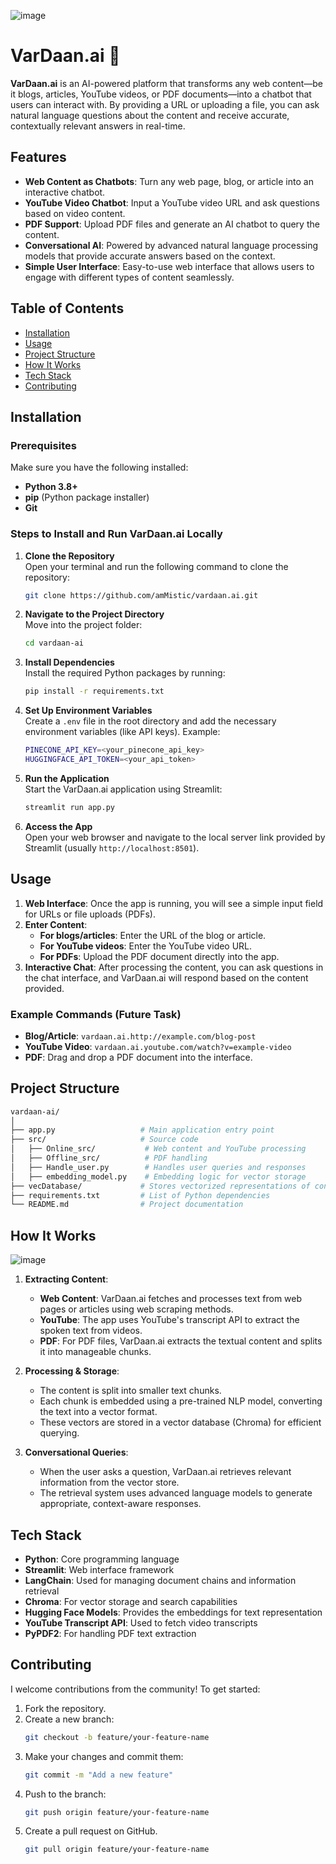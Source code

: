 ![image](https://github.com/user-attachments/assets/75f09437-23e2-48d5-a031-b408f3b22139)

# VarDaan.ai 🤖

**VarDaan.ai** is an AI-powered platform that transforms any web content—be it blogs, articles, YouTube videos, or PDF documents—into a chatbot that users can interact with. By providing a URL or uploading a file, you can ask natural language questions about the content and receive accurate, contextually relevant answers in real-time.

## Features

- **Web Content as Chatbots**: Turn any web page, blog, or article into an interactive chatbot.
- **YouTube Video Chatbot**: Input a YouTube video URL and ask questions based on video content.
- **PDF Support**: Upload PDF files and generate an AI chatbot to query the content.
- **Conversational AI**: Powered by advanced natural language processing models that provide accurate answers based on the context.
- **Simple User Interface**: Easy-to-use web interface that allows users to engage with different types of content seamlessly.

## Table of Contents

- [Installation](#installation)
- [Usage](#usage)
- [Project Structure](#project-structure)
- [How It Works](#how-it-works)
- [Tech Stack](#tech-stack)
- [Contributing](#contributing)

## Installation

### Prerequisites
Make sure you have the following installed:
- **Python 3.8+**
- **pip** (Python package installer)
- **Git**

### Steps to Install and Run VarDaan.ai Locally

1. **Clone the Repository**  
   Open your terminal and run the following command to clone the repository:
   ```bash
   git clone https://github.com/amMistic/vardaan.ai.git
   ```

2. **Navigate to the Project Directory**  
   Move into the project folder:
   ```bash
   cd vardaan-ai
   ```

3. **Install Dependencies**  
   Install the required Python packages by running:
   ```bash
   pip install -r requirements.txt
   ```

4. **Set Up Environment Variables**  
   Create a `.env` file in the root directory and add the necessary environment variables (like API keys). Example:
   ```bash
   PINECONE_API_KEY=<your_pinecone_api_key>
   HUGGINGFACE_API_TOKEN=<your_api_token>
   ```

5. **Run the Application**  
   Start the VarDaan.ai application using Streamlit:
   ```bash
   streamlit run app.py
   ```

6. **Access the App**  
   Open your web browser and navigate to the local server link provided by Streamlit (usually `http://localhost:8501`).

## Usage

1. **Web Interface**: Once the app is running, you will see a simple input field for URLs or file uploads (PDFs).
2. **Enter Content**:
   - **For blogs/articles**: Enter the URL of the blog or article.
   - **For YouTube videos**: Enter the YouTube video URL.
   - **For PDFs**: Upload the PDF document directly into the app.
3. **Interactive Chat**: After processing the content, you can ask questions in the chat interface, and VarDaan.ai will respond based on the content provided.

### Example Commands (Future Task)
- **Blog/Article**: `vardaan.ai.http://example.com/blog-post`
- **YouTube Video**: `vardaan.ai.youtube.com/watch?v=example-video`
- **PDF**: Drag and drop a PDF document into the interface.

## Project Structure

```bash
vardaan-ai/
│
├── app.py                   # Main application entry point
├── src/                     # Source code
│   ├── Online_src/           # Web content and YouTube processing
│   ├── Offline_src/          # PDF handling
│   ├── Handle_user.py        # Handles user queries and responses
│   ├── embedding_model.py    # Embedding logic for vector storage
├── vecDatabase/             # Stores vectorized representations of content
├── requirements.txt         # List of Python dependencies
└── README.md                # Project documentation
```

## How It Works

![image](https://github.com/user-attachments/assets/f7a3ae66-278b-4c3d-882a-c36ff20bf976)

1. **Extracting Content**:
   - **Web Content**: VarDaan.ai fetches and processes text from web pages or articles using web scraping methods.
   - **YouTube**: The app uses YouTube's transcript API to extract the spoken text from videos.
   - **PDF**: For PDF files, VarDaan.ai extracts the textual content and splits it into manageable chunks.

2. **Processing & Storage**:
   - The content is split into smaller text chunks.
   - Each chunk is embedded using a pre-trained NLP model, converting the text into a vector format.
   - These vectors are stored in a vector database (Chroma) for efficient querying.

3. **Conversational Queries**:
   - When the user asks a question, VarDaan.ai retrieves relevant information from the vector store.
   - The retrieval system uses advanced language models to generate appropriate, context-aware responses.

## Tech Stack

- **Python**: Core programming language
- **Streamlit**: Web interface framework
- **LangChain**: Used for managing document chains and information retrieval
- **Chroma**: For vector storage and search capabilities
- **Hugging Face Models**: Provides the embeddings for text representation
- **YouTube Transcript API**: Used to fetch video transcripts
- **PyPDF2**: For handling PDF text extraction

## Contributing

I welcome contributions from the community! To get started:

1. Fork the repository.
2. Create a new branch:
   ```bash
   git checkout -b feature/your-feature-name
   ```
3. Make your changes and commit them:
   ```bash
   git commit -m "Add a new feature"
   ```
4. Push to the branch:
   ```bash
   git push origin feature/your-feature-name
   ```
5. Create a pull request on GitHub.
   ```bash
   git pull origin feature/your-feature-name
   ```
